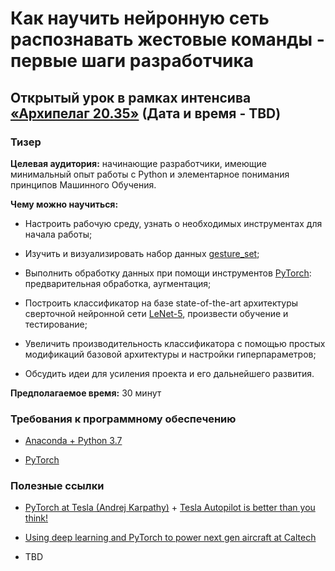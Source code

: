 # Как научить нейронную сеть распознавать жестовые команды - первые шаги разработчика

## Открытый урок в рамках интенсива [«Архипелаг 20.35»](https://2035.university/arkhipelag-20-35/) (Дата и время - TBD)

### Тизер

**Целевая аудитория:** начинающие разработчики, имеющие минимальный опыт работы с Python и элементарное понимания принципов Машинного Обучения.

**Чему можно научиться:**

- Настроить рабочую среду, узнать о необходимых инструментах для начала работы;

- Изучить и визуализировать набор данных [gesture_set](TBD_Google_Form);

- Выполнить обработку данных при помощи инструментов [PyTorch](https://pytorch.org/): предварительная обработка, аугментация;

- Построить классификатор на базе state-of-the-art архитектуры сверточной нейронной сети [LeNet-5](http://yann.lecun.com/exdb/lenet/), произвести обучение и тестирование;

- Увеличить производительность классификатора с помощью простых модификаций базовой архитектуры и настройки гиперпараметров;

- Обсудить идеи для усиления проекта и его дальнейшего развития.

**Предполагаемое время:** 30 минут

### Требования к программному обеспечению

- [Anaconda + Python 3.7](https://www.anaconda.com/products/individual)

- [PyTorch](https://pytorch.org/get-started/locally/)

### Полезные ссылки

- [PyTorch at Tesla (Andrej Karpathy)](https://youtu.be/oBklltKXtDE) + [Tesla Autopilot is better than you think!](https://youtu.be/zRnSmw1i_DQ)

- [Using deep learning and PyTorch to power next gen aircraft at Caltech](https://youtu.be/se206WBk2dM)

- TBD
